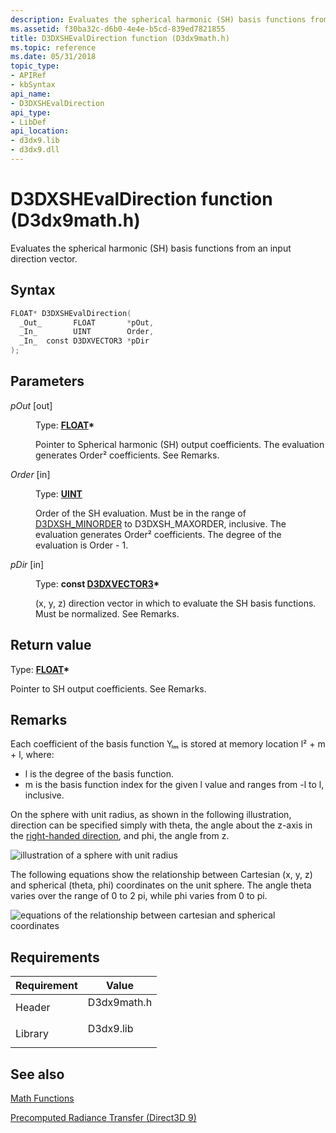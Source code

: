 ```yaml
---
description: Evaluates the spherical harmonic (SH) basis functions from an input direction vector.
ms.assetid: f30ba32c-d6b0-4e4e-b5cd-839ed7821855
title: D3DXSHEvalDirection function (D3dx9math.h)
ms.topic: reference
ms.date: 05/31/2018
topic_type: 
- APIRef
- kbSyntax
api_name: 
- D3DXSHEvalDirection
api_type: 
- LibDef
api_location: 
- d3dx9.lib
- d3dx9.dll
---
```


# D3DXSHEvalDirection function (D3dx9math.h)

Evaluates the spherical harmonic (SH) basis functions from an input direction vector.

## Syntax


```C++
FLOAT* D3DXSHEvalDirection(
  _Out_       FLOAT       *pOut,
  _In_        UINT        Order,
  _In_  const D3DXVECTOR3 *pDir
);
```



## Parameters

<dl> <dt>

*pOut* \[out\]
</dt> <dd>

Type: **[**FLOAT**](../winprog/windows-data-types.md)\***

Pointer to Spherical harmonic (SH) output coefficients. The evaluation generates Order² coefficients. See Remarks.

</dd> <dt>

*Order* \[in\]
</dt> <dd>

Type: **[**UINT**](../winprog/windows-data-types.md)**

Order of the SH evaluation. Must be in the range of [D3DXSH\_MINORDER](other-d3dx-constants.md) to D3DXSH\_MAXORDER, inclusive. The evaluation generates Order² coefficients. The degree of the evaluation is Order - 1.

</dd> <dt>

*pDir* \[in\]
</dt> <dd>

Type: **const [**D3DXVECTOR3**](d3dxvector3.md)\***

(x, y, z) direction vector in which to evaluate the SH basis functions. Must be normalized. See Remarks.

</dd> </dl>

## Return value

Type: **[**FLOAT**](../winprog/windows-data-types.md)\***

Pointer to SH output coefficients. See Remarks.

## Remarks

Each coefficient of the basis function Yₗₘ is stored at memory location l² + m + l, where:

-   l is the degree of the basis function.
-   m is the basis function index for the given l value and ranges from -l to l, inclusive.

On the sphere with unit radius, as shown in the following illustration, direction can be specified simply with theta, the angle about the z-axis in the [right-handed direction](coordinate-systems.md), and phi, the angle from z.

![illustration of a sphere with unit radius](images/spherical-coordinates.png)

The following equations show the relationship between Cartesian (x, y, z) and spherical (theta, phi) coordinates on the unit sphere. The angle theta varies over the range of 0 to 2 pi, while phi varies from 0 to pi.

![equations of the relationship between cartesian and spherical coordinates](images/spherical-coordinates-equations.png)

## Requirements



| Requirement | Value |
|--------------------|----------------------------------------------------------------------------------------|
| Header<br/>  | <dl> <dt>D3dx9math.h</dt> </dl> |
| Library<br/> | <dl> <dt>D3dx9.lib</dt> </dl>   |



## See also

<dl> <dt>

[Math Functions](dx9-graphics-reference-d3dx-functions-math.md)
</dt> <dt>

[Precomputed Radiance Transfer (Direct3D 9)](precomputed-radiance-transfer.md)
</dt> </dl>

 

 

